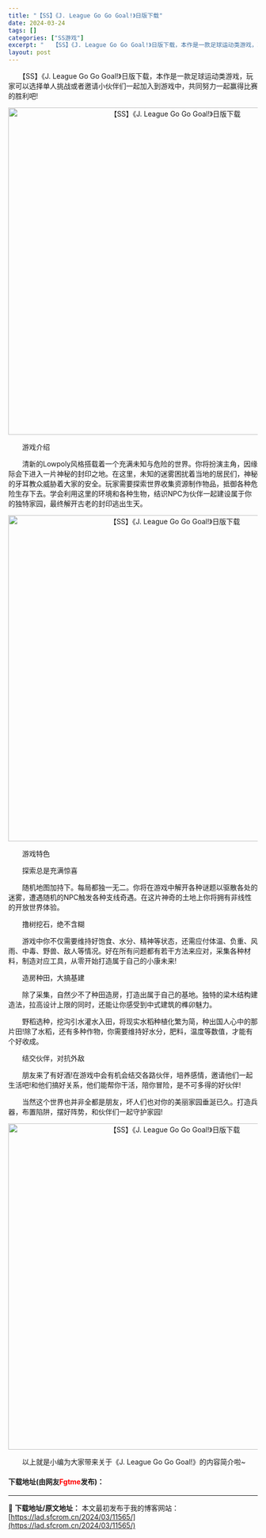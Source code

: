 ```yaml
---
title: "【SS】《J. League Go Go Goal!》日版下载"
date: 2024-03-24
tags: []
categories: ["SS游戏"]
excerpt: "　　【SS】《J. League Go Go Goal!》日版下载，本作是一款足球运动类游戏，玩家可以选择单人挑战或者邀请小伙伴们一起加入到游戏中，共同努力一起赢得比赛的胜利吧! 　　游戏介绍 　　清新的Lowpoly风格搭载着一个充满未知与危险的世界。你将扮演主角，因缘际会下进入一片神秘的封印之地&hellip;"
layout: post
---
```


 <p>　　【SS】《J. League Go Go Goal!》日版下载，本作是一款足球运动类游戏，玩家可以选择单人挑战或者邀请小伙伴们一起加入到游戏中，共同努力一起赢得比赛的胜利吧!</p> <p align="center"><img align="" border="0" src="https://lad.sfcrom.cn/wp-content/uploads/2024/03/20240323_65feff6dbca04.png" width="659" alt="【SS】《J. League Go Go Goal!》日版下载" /></p> <p>　　游戏介绍</p> <p>　　清新的Lowpoly风格搭载着一个充满未知与危险的世界。你将扮演主角，因缘际会下进入一片神秘的封印之地。在这里，未知的迷雾困扰着当地的居民们，神秘的牙耳教众威胁着大家的安全。玩家需要探索世界收集资源制作物品，抵御各种危险生存下去。学会利用这里的环境和各种生物，结识NPC为伙伴一起建设属于你的独特家园，最终解开古老的封印逃出生天。</p> <p align="center"><img align="" border="0" src="https://lad.sfcrom.cn/wp-content/uploads/2024/03/20240323_65feff6e8e060.png" width="657" alt="【SS】《J. League Go Go Goal!》日版下载" /></p> <p>　　游戏特色</p> <p>　　探索总是充满惊喜</p> <p>　　随机地图加持下。每局都独一无二。你将在游戏中解开各种谜题以驱散各处的迷雾，遭遇随机的NPC触发各种支线奇遇。在这片神奇的土地上你将拥有非线性的开放世界体验。</p> <p>　　撸树挖石，绝不含糊</p> <p>　　游戏中你不仅需要维持好饱食、水分、精神等状态，还需应付体温、负重、风雨、中毒、野兽、敌人等情况。好在所有问题都有若干方法来应对，采集各种材料，制造对应工具，从零开始打造属于自己的小康未来!</p> <p>　　造房种田，大搞基建</p> <p>　　除了采集，自然少不了种田造房，打造出属于自己的基地。独特的梁木结构建造法，拉高设计上限的同时，还能让你感受到中式建筑的榫卯魅力。</p> <p>　　野稻选种，挖沟引水灌水入田，将现实水稻种植化繁为简，种出国人心中的那片田!除了水稻，还有多种作物，你需要维持好水分，肥料，温度等数值，才能有个好收成。</p> <p>　　结交伙伴，对抗外敌</p> <p>　　朋友来了有好酒!在游戏中会有机会结交各路伙伴，培养感情，邀请他们一起生活吧!和他们搞好关系，他们能帮你干活，陪你冒险，是不可多得的好伙伴!</p> <p>　　当然这个世界也并非全都是朋友，坏人们也对你的美丽家园垂涎已久。打造兵器，布置陷阱，摆好阵势，和伙伴们一起守护家园!</p> <p align="center"><img align="" border="0" src="https://lad.sfcrom.cn/wp-content/uploads/2024/03/20240323_65feff6f4305a.png" width="657" alt="【SS】《J. League Go Go Goal!》日版下载" /></p> <p>　　以上就是小编为大家带来关于《J. League Go Go Goal!》的内容简介啦~</p> <p><h4>下载地址(由网友<font color="red">Fgtme</font>发布)：</h4></p> 

---
📖 **下载地址/原文地址：** 本文最初发布于我的博客网站：[https://lad.sfcrom.cn/2024/03/11565/](https://lad.sfcrom.cn/2024/03/11565/)
